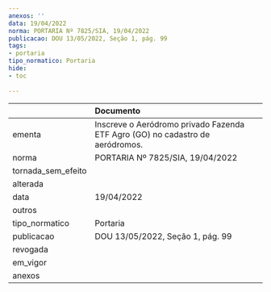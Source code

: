 ```yaml
---
anexos: ''
data: 19/04/2022
norma: PORTARIA Nº 7825/SIA, 19/04/2022
publicacao: DOU 13/05/2022, Seção 1, pág. 99
tags:
- portaria
tipo_normatico: Portaria
hide: 
- toc 
 
---
```


|                    | Documento                                                                     |
|:-------------------|:------------------------------------------------------------------------------|
| ementa             | Inscreve o Aeródromo privado Fazenda ETF Agro (GO) no cadastro de aeródromos. |
| norma              | PORTARIA Nº 7825/SIA, 19/04/2022                                              |
| tornada_sem_efeito |                                                                               |
| alterada           |                                                                               |
| data               | 19/04/2022                                                                    |
| outros             |                                                                               |
| tipo_normatico     | Portaria                                                                      |
| publicacao         | DOU 13/05/2022, Seção 1, pág. 99                                              |
| revogada           |                                                                               |
| em_vigor           |                                                                               |
| anexos             |                                                                               |